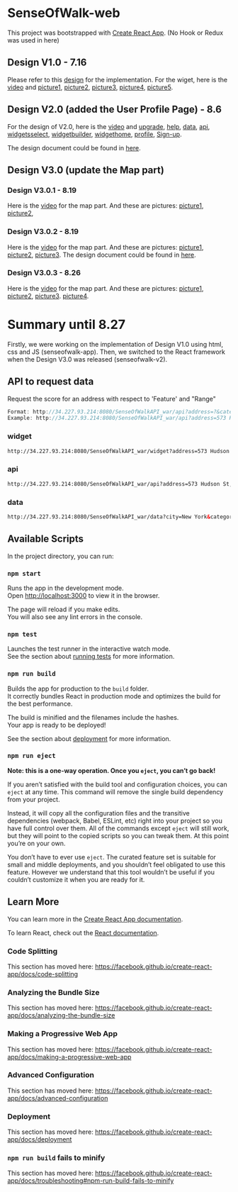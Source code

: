 # SenseOfWalk-web
This project was bootstrapped with [Create React App](https://github.com/facebook/create-react-app).
(No Hook or Redux was used in here)


## Design V1.0 - 7.16
Please refer to this [design](https://xd.adobe.com/view/2b4f374d-0cf2-4be2-68e0-b7bd66769044-5d7e/specs/) for the implementation.
For the wiget, here is the [video](https://drive.google.com/file/d/1tgCuzT1Ex5qz7ah0xgEP0V4YL3c4Qg08/view) and [picture1](https://drive.google.com/file/d/1OcyRmq-yCyUYJlCRIxp7MUtbHTCdqe04/view), [picture2](https://drive.google.com/file/d/1E5hpW6LN16cPbtu1bSpFz0VKgWHE_GX4/view), [picture3](https://drive.google.com/file/d/1wj9eCAHV3bEss2KjGDO-TTBtWjoHcMu3/view), [picture4](https://drive.google.com/file/d/1EyK8gr3LNNH_l_yx2_m8YaWGgAJOUOL-/view), [picture5](https://drive.google.com/file/d/1xLdXY9hslwIdsx_g2OFN1AOfLt4jBmEk/view).



## Design V2.0 (added the User Profile Page) - 8.6
For the design of V2.0, here is the [video](https://drive.google.com/file/d/1xn52xmNLj8eYbJNYQgsTsfKHsHvyNrJd/view) 
and [upgrade](https://drive.google.com/file/d/1ncbirFciAb0ca7y6ftEcXf8bI8mb93T_/view), 
[help](https://drive.google.com/file/d/1f6XJm2mzNTS5_7np2Qt26VSg9n6YS2ry/view?usp=drive_web), 
[data](https://drive.google.com/file/d/18LKlvct3T52FmlUNky4kCE1l2IeVijCg/view?usp=drive_web), 
[api](https://drive.google.com/file/d/1uNzRwE2oWRiYloW8AgXtwaLt6eXv8SL6/view?usp=drive_web), 
[widgetsselect](https://drive.google.com/file/d/1yDPGCBkmpQP0ikbDO-YlBQeAL3vi8UGT/view?usp=drive_web),
[widgetbuilder](https://drive.google.com/file/d/1zhNf43VzufjhwCqZah25J8fz5ec5ZqJI/view?usp=drive_web), 
[widgethome](https://drive.google.com/file/d/1tFBCmUUU3-1Eb0qzCZJm4qo0MGMcIGjq/view?usp=drive_web), 
[profile](https://drive.google.com/file/d/1TUfRtYlPPdKvzAcj8aVBktf1yboRLxQD/view?usp=drive_web), 
[Sign-up](https://drive.google.com/file/d/16-_1CDCojl6lsQ_12Sg7LuRCCYIApaMx/view?usp=drive_web).

The design document could be found in [here](https://xd.adobe.com/view/2b4f374d-0cf2-4be2-68e0-b7bd66769044-5d7e/grid).

## Design V3.0 (update the Map part)
### Design V3.0.1 - 8.19
Here is the [video](https://drive.google.com/file/d/1DENky5ZL2hQijfTrfxN0WCdScrZoZnHM/view?usp=drive_web) for the map part.
And these are pictures: [picture1](https://drive.google.com/file/d/1oUrDnU1YCXv4bFFV_4P9elvrpqGf78uF/view?usp=drive_web),
[picture2](https://drive.google.com/file/d/12NCAMboP2duB-aJRkYFArEHRvbJTJbek/view?usp=drive_web),

### Design V3.0.2 - 8.19
Here is the [video](https://drive.google.com/file/d/1ru4Va78xE1f2yxE_PYI_LCyQu1MfY43Q/view?usp=drive_web) for the map part.
And these are pictures: [picture1](https://drive.google.com/file/d/1sAw7_13ndsCoZ-i6m7rpY5sDLnIneM7v/view?usp=drive_web),
[picture2](https://drive.google.com/file/d/1Uno21NtKnG3G2RRe558ppwHaN8JwmQaD/view?usp=drive_web),
[picture3](https://drive.google.com/file/d/17x4KY7U9cGt_1czFNFQOP72mAimNOjAr/view?usp=drive_web).
The design document could be found in [here](https://xd.adobe.com/view/2b4f374d-0cf2-4be2-68e0-b7bd66769044-5d7e/grid/).

### Design V3.0.3 - 8.26
Here is the [video](https://drive.google.com/file/d/1QJbCXRYLBWqN6tr2sH4qSKR7RnQpv87M/view?usp=drive_web) for the map part.
And these are pictures: [picture1](https://drive.google.com/file/d/1mlg8oC3uHbrpV2xQzlSS4VFQkPStZ2Ip/view?usp=drive_web),
[picture2](https://drive.google.com/file/d/1rc33UtNKO4Zp6eEC_m5dCG_oSmrLOUGQ/view?usp=drive_web),
[picture3](https://drive.google.com/file/d/1dR4scnykPNwbAWbGa5CtyjqgZlo8Bi3T/view?usp=drive_web).
[picture4](https://drive.google.com/file/d/1BZXRnkUIwk9sFkGBQZaDkIa-dNRxmEcw/view?usp=drive_web).





# Summary until 8.27
Firstly, we were working on the implementation of Design V1.0 using html, css and JS (senseofwalk-app). 
Then, we switched to the React framework when the Design V3.0 was released (senseofwalk-v2).

## API to request data
Request the score for an address with respect to 'Feature' and "Range"
```js
Format: http://34.227.93.214:8080/SenseOfWalkAPI_war/api?address=?&category=?&areatype=?
Example: http://34.227.93.214:8080/SenseOfWalkAPI_war/api?address=573 Hudson St, New York, NY 10014, USA&category=Nature&areatype=Block
```


### widget
```html
http://34.227.93.214:8080/SenseOfWalkAPI_war/widget?address=573 Hudson St, New York, NY 10014, USA
```

### api
```html
http://34.227.93.214:8080/SenseOfWalkAPI_war/api?address=573 Hudson St, New York, NY 10014, USA&category=Nature&areatype=Block
```

### data
```html
http://34.227.93.214:8080/SenseOfWalkAPI_war/data?city=New York&category=Nature&areatype=Block
```





## Available Scripts

In the project directory, you can run:

### `npm start`

Runs the app in the development mode.<br />
Open [http://localhost:3000](http://localhost:3000) to view it in the browser.

The page will reload if you make edits.<br />
You will also see any lint errors in the console.

### `npm test`

Launches the test runner in the interactive watch mode.<br />
See the section about [running tests](https://facebook.github.io/create-react-app/docs/running-tests) for more information.

### `npm run build`

Builds the app for production to the `build` folder.<br />
It correctly bundles React in production mode and optimizes the build for the best performance.

The build is minified and the filenames include the hashes.<br />
Your app is ready to be deployed!

See the section about [deployment](https://facebook.github.io/create-react-app/docs/deployment) for more information.

### `npm run eject`

**Note: this is a one-way operation. Once you `eject`, you can’t go back!**

If you aren’t satisfied with the build tool and configuration choices, you can `eject` at any time. This command will remove the single build dependency from your project.

Instead, it will copy all the configuration files and the transitive dependencies (webpack, Babel, ESLint, etc) right into your project so you have full control over them. All of the commands except `eject` will still work, but they will point to the copied scripts so you can tweak them. At this point you’re on your own.

You don’t have to ever use `eject`. The curated feature set is suitable for small and middle deployments, and you shouldn’t feel obligated to use this feature. However we understand that this tool wouldn’t be useful if you couldn’t customize it when you are ready for it.

## Learn More

You can learn more in the [Create React App documentation](https://facebook.github.io/create-react-app/docs/getting-started).

To learn React, check out the [React documentation](https://reactjs.org/).

### Code Splitting

This section has moved here: https://facebook.github.io/create-react-app/docs/code-splitting

### Analyzing the Bundle Size

This section has moved here: https://facebook.github.io/create-react-app/docs/analyzing-the-bundle-size

### Making a Progressive Web App

This section has moved here: https://facebook.github.io/create-react-app/docs/making-a-progressive-web-app

### Advanced Configuration

This section has moved here: https://facebook.github.io/create-react-app/docs/advanced-configuration

### Deployment

This section has moved here: https://facebook.github.io/create-react-app/docs/deployment

### `npm run build` fails to minify

This section has moved here: https://facebook.github.io/create-react-app/docs/troubleshooting#npm-run-build-fails-to-minify
